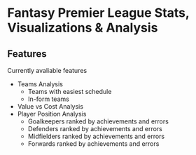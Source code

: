# Fantasy Premier League Stats, Visualizations &amp; Analysis

## Features
Currently avaliable features

  - Teams Analysis
    - Teams with easiest schedule
    - In-form teams  
  - Value vs Cost Analysis
  - Player Position Analysis
    - Goalkeepers ranked by achievements and errors
    - Defenders ranked by achievements and errors
    - Midfielders ranked by achievements and errors
    - Forwards ranked by achievements and errors
